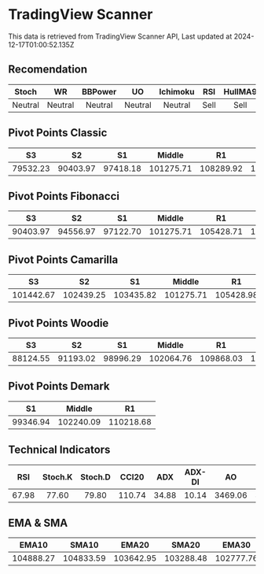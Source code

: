 # TradingView Scanner
This data is retrieved from TradingView Scanner API, Last updated at 2024-12-17T01:00:52.135Z

## Recomendation
| Stoch | WR | BBPower | UO | Ichimoku | RSI | HullMA9 |
| :---: | :---: | :---: | :---: | :---: | :---: | :---: |
| Neutral | Neutral | Neutral | Neutral | Neutral | Sell | Sell |

## Pivot Points Classic
| S3 | S2 | S1 | Middle | R1 | R2 | R3 |
| :---: | :---: | :---: | :---: | :---: | :---: | :---: |
| 79532.23 | 90403.97 | 97418.18 | 101275.71 | 108289.92 | 112147.45 | 123019.19 |

## Pivot Points Fibonacci
| S3 | S2 | S1 | Middle | R1 | R2 | R3 |
| :---: | :---: | :---: | :---: | :---: | :---: | :---: |
| 90403.97 | 94556.97 | 97122.70 | 101275.71 | 105428.71 | 107994.44 | 112147.45 |

## Pivot Points Camarilla
| S3 | S2 | S1 | Middle | R1 | R2 | R3 |
| :---: | :---: | :---: | :---: | :---: | :---: | :---: |
| 101442.67 | 102439.25 | 103435.82 | 101275.71 | 105428.98 | 106425.55 | 107422.13 |

## Pivot Points Woodie
| S3 | S2 | S1 | Middle | R1 | R2 | R3 |
| :---: | :---: | :---: | :---: | :---: | :---: | :---: |
| 88124.55 | 91193.02 | 98996.29 | 102064.76 | 109868.03 | 112936.50 | 120739.77 |

## Pivot Points Demark
| S1 | Middle | R1 |
| :---: | :---: | :---: |
| 99346.94 | 102240.09 | 110218.68 |

## Technical Indicators
| RSI | Stoch.K | Stoch.D | CCI20 | ADX | ADX-DI | AO | Mom | MACD | MACD | W.R | HullMA9 |
| :---: | :---: | :---: | :---: | :---: | :---: | :---: | :---: | :---: | :---: | :---: | :---: |
| 67.98 | 77.60 | 79.80 | 110.74 | 34.88 | 10.14 | 3469.06 | 3243.22 | 1508.94 | 1248.59 | -26.18 | 106662.07 |

## EMA & SMA
| EMA10 | SMA10 | EMA20 | SMA20 | EMA30 | SMA30 | EMA50 | SMA50 | EMA100 | SMA100 | EMA200 | SMA200 |
| :---: | :---: | :---: | :---: | :---: | :---: | :---: | :---: | :---: | :---: | :---: | :---: |
| 104888.27 | 104833.59 | 103642.95 | 103288.48 | 102777.76 | 102327.05 | 101615.60 | 100749.78 | 99560.47 | 99396.88 | 95008.88 | 96758.01 |